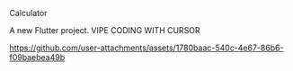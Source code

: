 Calculator

A new Flutter project.
VIPE CODING WITH CURSOR


https://github.com/user-attachments/assets/1780baac-540c-4e67-86b6-f09baebea49b


